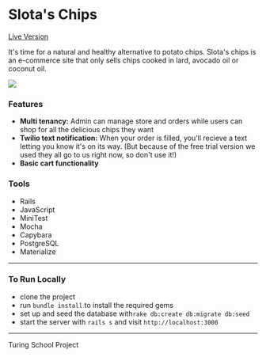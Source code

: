 # Slota's Chips

[Live Version](http://slota-chips.herokuapp.com/)

It's time for a natural and healthy alternative to potato chips. Slota's chips is an e-commerce site that only sells chips cooked in lard, avocado oil or coconut oil. 

![](https://dl.dropboxusercontent.com/u/4260734/slotas-chips.png)

### Features
* **Multi tenancy:** Admin can manage store and orders while users can shop for all the delicious chips they want
* **Twilio text notification:** When your order is filled, you'll recieve a text letting you know it's on its way. (But because of the free trial version we used they all go to us right now, so don't use it!)
* **Basic cart functionality** 

### Tools

* Rails
* JavaScript
* MiniTest
* Mocha
* Capybara
* PostgreSQL
* Materialize

---
### To Run Locally

* clone the project
* run `bundle install` to install the required gems
* set up and seed the database with`rake db:create db:migrate db:seed`
* start the server with `rails s` and visit `http://localhost:3000`

---
Turing School Project
